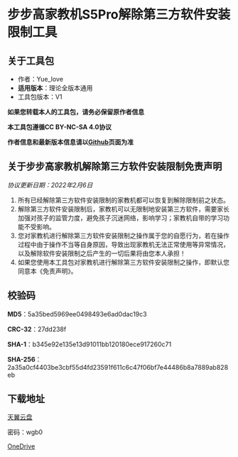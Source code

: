 # 步步高家教机S5Pro解除第三方软件安装限制工具

## 关于工具包
- 作者：Yue_love
- **适用版本**：理论全版本通用
- 工具包版本：V1

**如果您转载本人的工具包，请务必保留原作者信息**

**本工具包遵循CC BY-NC-SA 4.0协议**

**作者信息和最新版本信息请以[Github](https://github.com/EEBBK-BOOM/EEBBK_package_tool/blob/main/S5Pro.md)页面为准**

## 关于步步高家教机解除第三方软件安装限制免责声明
*协议更新日期：2022年2月6日*
1. 所有已经解除第三方软件安装限制的家教机都可以恢复到解除限制前之状态。
2. 解除第三方软件安装限制后，家教机可以无限制地安装第三方软件，需要家长加强对孩子的监管力度，避免孩子沉迷网络，影响学习；家教机自带的学习功能不受影响。
3. 您对家教机进行解除第三方软件安装限制之操作属于您的自愿行为，若在操作过程中由于操作不当等自身原因，导致出现家教机无法正常使用等异常情况，以及解除软件安装限制之后产生的一切后果将由您本人承担！
4. 如果您使用本工具包对家教机进行解除第三方软件安装限制之操作，即默认您同意本《免责声明》。

## 校验码
**MD5**：5a35bed5969ee0498493e6ad0dac19c3

**CRC-32**：27dd238f

**SHA-1**：b345e92e135e13d91011bb120180ece917260c71

**SHA-256**：2a35a0cf4403be3cbf55d4fd23591f611c6c47f06bf7e44486b8a7889ab828eb

## 下载地址

[天翼云盘](https://cloud.189.cn/t/miAryauUfuam)

密码：wgb0

[OneDrive](https://1drv.ms/u/s!ArkNhbgspqsJgX5zzlWtPOCC4Qi2?e=deiIZa)
